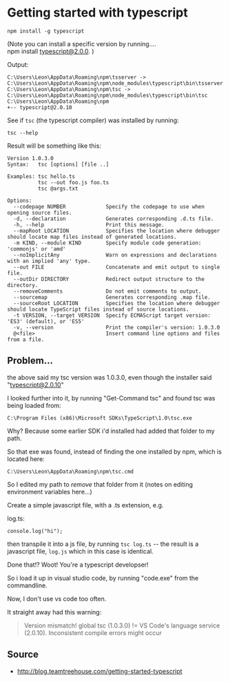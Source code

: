 # Getting started with typescript


    npm install -g typescript

(Note you can install a specific version by running....    
    npm install typescript@2.0.0.
)

Output:

    C:\Users\Leon\AppData\Roaming\npm\tsserver -> C:\Users\Leon\AppData\Roaming\npm\node_modules\typescript\bin\tsserver
    C:\Users\Leon\AppData\Roaming\npm\tsc -> C:\Users\Leon\AppData\Roaming\npm\node_modules\typescript\bin\tsc
    C:\Users\Leon\AppData\Roaming\npm
    +-- typescript@2.0.10
    
See if `tsc` (the typescript compiler) was installed by running:

    tsc --help

Result will be something like this:

    Version 1.0.3.0
    Syntax:   tsc [options] [file ..]

    Examples: tsc hello.ts
              tsc --out foo.js foo.ts
              tsc @args.txt

    Options:
      --codepage NUMBER             Specify the codepage to use when opening source files.
      -d, --declaration             Generates corresponding .d.ts file.
      -h, --help                    Print this message.
      --mapRoot LOCATION            Specifies the location where debugger should locate map files instead of generated locations.
      -m KIND, --module KIND        Specify module code generation: 'commonjs' or 'amd'
      --noImplicitAny               Warn on expressions and declarations with an implied 'any' type.
      --out FILE                    Concatenate and emit output to single file.
      --outDir DIRECTORY            Redirect output structure to the directory.
      --removeComments              Do not emit comments to output.
      --sourcemap                   Generates corresponding .map file.
      --sourceRoot LOCATION         Specifies the location where debugger should locate TypeScript files instead of source locations.
      -t VERSION, --target VERSION  Specify ECMAScript target version: 'ES3' (default), or 'ES5'
      -v, --version                 Print the compiler's version: 1.0.3.0
      @<file>                       Insert command line options and files from a file.

      
## Problem...

the above said my tsc version was 1.0.3.0, even though the installer said "typescript@2.0.10"

I looked further into it, by running "Get-Command tsc" and found tsc was being loaded from:

    C:\Program Files (x86)\Microsoft SDKs\TypeScript\1.0\tsc.exe

Why? Because some earlier SDK i'd installed had added that folder to my path.

So that exe was found, instead of finding the one installed by npm, which is located here:

    C:\Users\Leon\AppData\Roaming\npm\tsc.cmd

So I edited my path to *remove* that folder from it (notes on editing environment variables here...)

    
Create a simple javascript file, with a .ts extension, e.g.

log.ts:

    console.log("hi");

then transpile it into a js file, by running `tsc log.ts` -- the result is a javascript file, `log.js` which in this case is identical.

Done that!? Woot! You're a typescript developser!

So i load it up in visual studio code, by running "code.exe" from the commandline.

Now, I don't use vs code too often.

It straight away had this warning: 

> Version mismatch! global tsc (1.0.3.0) != VS Code's language service (2.0.10). Inconsistent compile errors might occur


## Source

 * <http://blog.teamtreehouse.com/getting-started-typescript>